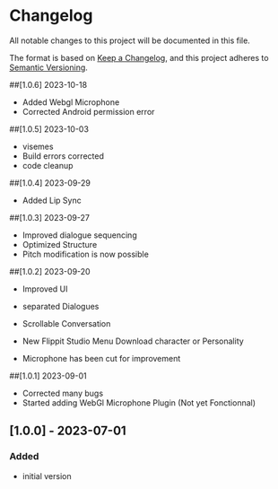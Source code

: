 # Changelog
All notable changes to this project will be documented in this file.

The format is based on [Keep a Changelog](https://keepachangelog.com/en/1.0.0/),
and this project adheres to [Semantic Versioning](https://semver.org/spec/v2.0.0.html).

##[1.0.6] 2023-10-18
- Added Webgl Microphone
- Corrected Android permission error

##[1.0.5] 2023-10-03
- visemes
- Build errors corrected
- code cleanup

##[1.0.4] 2023-09-29
- Added Lip Sync

##[1.0.3] 2023-09-27
- Improved dialogue sequencing
- Optimized Structure
- Pitch modification is now possible

##[1.0.2] 2023-09-20
- Improved UI 
- separated Dialogues
- Scrollable Conversation
- New Flippit Studio Menu Download character or Personality

- Microphone has been cut for improvement

##[1.0.1] 2023-09-01
- Corrected many bugs
- Started adding WebGl Microphone Plugin (Not yet Fonctionnal)

## [1.0.0] - 2023-07-01
### Added
- initial version

[Blackant]: https://blackantmaster.com

